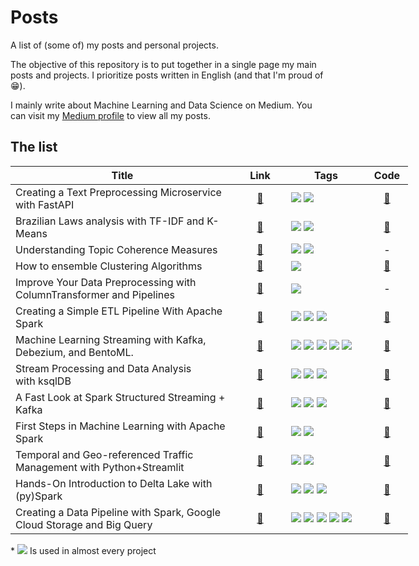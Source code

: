 # Posts
A list of (some of) my posts and personal projects. 

The objective of this repository is to put together in a single page my main posts and projects.
I prioritize posts written in English (and that I'm proud of 😁).

I mainly write about Machine Learning and Data Science on Medium.
You can visit my <a href="https://medium.com/@joaopedro214">Medium profile</a> to view all my posts.


## The list
<table style="undefined;table-layout: fixed; width: 636px">
<colgroup>
  <col style="width: 358px">
  <col style="width: 83px; text-align: center">
  <col style="width: 128px">
  <col style="width: 67px">
</colgroup>
<thead>
  <tr>
    <th>Title</th>
    <th>Link</th>
    <th>Tags<br></th>
    <th>Code</th>
  </tr>
</thead>
<tbody>
  <tr>
    <td>
      Creating a Text Preprocessing Microservice with FastAPI
    </td>
    <td align="center">
      <a href="https://towardsdatascience.com/building-a-text-preprocessing-microservice-with-fastapi-ca7912050ba">🔗</a>
    </td>
    <td>
      <img src="https://img.shields.io/static/v1?label=NLP&message=in Python&color=3776AB&style=flat&logo=PYTHON&logoColor=white"/> 
      <a href="https://fastapi.tiangolo.com/">
        <img src="https://img.shields.io/static/v1?label=&message=FastAPI&color=089484&style=flat&logo=FASTAPI&logoColor=white"/>
      </a>
    </td>
    <td align="center">
      <a href="https://github.com/jaumpedro214/posts/tree/main/text_pre_fast_api">🔗</a>
    </td>
  </tr>
  <tr>
    <td>
      Brazilian Laws analysis with TF-IDF and K-Means
    </td>
    <td align="center">
      <a href="https://joaopedro214.medium.com/clustering-nlp-brazilian-laws-analysis-with-tf-idf-and-k-means-c0495c7c9c5f">🔗</a>
    </td>
    <td>
      <img src="https://img.shields.io/static/v1?label=NLP&message=in Python&color=3776AB&style=flat&logo=PYTHON&logoColor=white"/>
      <a href="https://scikit-learn.org/stable/modules/clustering.html#clustering">
        <img src="https://img.shields.io/static/v1?label=SKLearn&labelColor=blue&message=Clustering&color=orange&style=flat&logo=SCIKITLEARN&logoColor=white"/>
      </a>
    </td>
    <td align="center">
      <a href="https://github.com/jaumpedro214/br-laws-clustering-nlp">🔗</a>
    </td>
  </tr>
  <tr>
    <td>
      Understanding Topic Coherence Measures
    </td>
    <td align="center">
      <a href="https://towardsdatascience.com/understanding-topic-coherence-measures-4aa41339634c">🔗</a>
    </td>
    <td>
      <img src="https://img.shields.io/static/v1?label=NLP&message=in Python&color=3776AB&style=flat&logo=PYTHON&logoColor=white"/>
      <a href="https://scikit-learn.org/stable/modules/clustering.html#clustering">
        <img src="https://img.shields.io/static/v1?label=NLP&labelColor=&message=Theory&color=c20000&style=flat&logo=GENSIM&logoColor=white"/>
      </a>
    </td>
    <td align="center">
      -
    </td>
  </tr>
  
  <tr>
    <td>
      How to ensemble Clustering Algorithms
    </td>
    <td align="center">
      <a href="https://towardsdatascience.com/how-to-ensemble-clustering-algorithms-bf78d7602265">🔗</a>
    </td>
    <td>
      <a href="https://scikit-learn.org/stable/modules/clustering.html#clustering">
        <img src="https://img.shields.io/static/v1?label=SKLearn&labelColor=blue&message=Clustering&color=orange&style=flat&logo=SCIKITLEARN&logoColor=white"/>
    </td>
    <td align="center">
      <a href="https://github.com/jaumpedro214/posts/tree/main/ensamble_clustering">🔗</a>
    </td>
  </tr>
  
  <tr>
    <td>
      Improve Your Data Preprocessing with ColumnTransformer and Pipelines
    </td>
    <td align="center">
      <a href="https://towardsdatascience.com/improve-your-data-preprocessing-with-columntransformer-and-pipelines-b6ff7edd2f77">🔗</a>
    </td>
    <td>
        <img src="https://img.shields.io/static/v1?label=SKLearn&labelColor=blue&message=Pipeline&color=orange&style=flat&logo=SCIKITLEARN&logoColor=white"/>
    </td>
    <td align="center">
      -
    </td>
  </tr>
  
  <tr>
    <td>
      Creating a Simple ETL Pipeline With Apache Spark
    </td>
    <td align="center">
      <a href="https://joaopedro214.medium.com/creating-a-simple-etl-pipeline-with-apache-spark-825cc17c8cf6">🔗</a>
    </td>
    <td>
        <img src="https://img.shields.io/static/v1?label=&message=Spark&color=E25A1C&style=flat&logo=APACHESPARK&logoColor=white"/>
        <img src="https://img.shields.io/static/v1?label=&message=Postgres&color=4169E1&style=flat&logo=POSTGRESQL&logoColor=white"/>
        <img src="https://img.shields.io/static/v1?label= &message=Python&color=3776AB&style=flat&logo=PYTHON&logoColor=white"/>
    </td>
    <td align="center">
      <a href="https://github.com/jaumpedro214/posts/tree/main/etl_spark_scholar_census">🔗</a>
    </td>
  </tr>
  
  <tr>
    <td>
      Machine Learning Streaming with Kafka, Debezium, and BentoML.
    </td>
    <td align="center">
      <a href="https://towardsdatascience.com/machine-learning-streaming-with-kafka-debezium-and-bentoml-c5f3996afe8f">🔗</a>
    </td>
    <td>
        <img src="https://img.shields.io/static/v1?label=&message=Kafka&color=black&style=flat&logo=APACHEKAFKA&logoColor=white"/>
        <img src="https://img.shields.io/static/v1?label=&message=Postgres&color=4169E1&style=flat&logo=POSTGRESQL&logoColor=white"/>
        <img src="https://img.shields.io/static/v1?label= &message=Python&color=3776AB&style=flat&logo=PYTHON&logoColor=white"/>
        <img src="https://img.shields.io/static/v1?label= &message=Debezium&color=8fd049&style=flat&logoColor=white"/>
        <img src="https://img.shields.io/static/v1?label= &message=BentoML&color=f837b4&style=flat&logoColor=white"/>
    </td>
    <td align="center">
      <a href="https://github.com/jaumpedro214/ml-streming-kafka-cdc">🔗</a>
    </td>
  </tr>
  
  <tr>
    <td>
      Stream Processing and Data Analysis with ksqlDB
    </td>
    <td align="center">
      <a href="https://towardsdatascience.com/stream-processing-and-data-analysis-with-ksqldb-97f1ca4fcf6a">🔗</a>
    </td>
    <td>
        <img src="https://img.shields.io/static/v1?label=&message=Kafka&color=black&style=flat&logo=APACHEKAFKA&logoColor=white"/>
        <img src="https://img.shields.io/static/v1?label= &message=ksqlDB&color=eb5463&style=flat&"/>
        <img src="https://img.shields.io/static/v1?label=&message=MongoDB&color=47A248&style=flat&logo=MONGODB&logoColor=white"/>
    </td>
    <td align="center">
      <a href="https://github.com/jaumpedro214/posts/tree/main/real_time_analysis_accidents">🔗</a>
    </td>
  </tr>
  
  <tr>
    <td>
      A Fast Look at Spark Structured Streaming + Kafka
    </td>
    <td align="center">
      <a href="https://towardsdatascience.com/a-fast-look-at-spark-structured-streaming-kafka-f0ff64107325">🔗</a>
    </td>
    <td>
        <img src="https://img.shields.io/static/v1?label=&message=Kafka&color=black&style=flat&logo=APACHEKAFKA&logoColor=white"/>
        <img src="https://img.shields.io/static/v1?label=&message=Spark&color=E25A1C&style=flat&logo=APACHESPARK&logoColor=white"/>
        <img src="https://img.shields.io/static/v1?label= &message=Python&color=3776AB&style=flat&logo=PYTHON&logoColor=white"/>
    </td>
    <td align="center">
      <a href="https://github.com/jaumpedro214/traffic-flow-spark-kafka">🔗</a>
    </td>
  </tr>
  
  <tr>
    <td>
      First Steps in Machine Learning with Apache Spark
    </td>
    <td align="center">
      <a href="https://towardsdatascience.com/first-steps-in-machine-learning-with-apache-spark-672fe31799a3">🔗</a>
    </td>
    <td>
        <img src="https://img.shields.io/static/v1?label=&message=Spark&color=E25A1C&style=flat&logo=APACHESPARK&logoColor=white"/>
        <img src="https://img.shields.io/static/v1?label= &message=Python&color=3776AB&style=flat&logo=PYTHON&logoColor=white"/>
    </td>
    <td align="center">
      <a href="https://github.com/jaumpedro214/spark-ml-first-steps">🔗</a>
    </td>
  </tr>
  
  <tr>
    <td>
      Temporal and Geo-referenced Traffic Management with Python+Streamlit
    </td>
    <td align="center">
      <a href="https://medium.com/@joaopedro214/temporal-and-geo-referenced-traffic-management-with-python-streamlit-2b9d596e4789">🔗</a>
    </td>
    <td>
        <img src="https://img.shields.io/static/v1?label= &message=Python&color=3776AB&style=flat&logo=PYTHON&logoColor=white"/>
        <img src="https://img.shields.io/static/v1?label= &message=Streamlit&color=fc4c4c&style=flat&logo=STREAMLIT&logoColor=white"/>
    </td>
    <td align="center">
      <a href="https://github.com/jaumpedro214/traffic-dashboard-streamlit">🔗</a>
    </td>
  </tr>
  
  <tr>
    <td>
      Hands-On Introduction to Delta Lake with (py)Spark
    </td>
    <td align="center">
      <a href="https://medium.com/towards-data-science/hands-on-introduction-to-delta-lake-with-py-spark-b39460a4b1ae">🔗</a>
    </td>
    <td>
        <img src="https://img.shields.io/static/v1?label= &message=Python&color=3776AB&style=flat&logo=PYTHON&logoColor=white"/>
        <img src="https://img.shields.io/static/v1?label=&message=Spark&color=E25A1C&style=flat&logo=APACHESPARK&logoColor=white"/>
        <img src="https://img.shields.io/static/v1?label=&message=Delta Lake&color=00ADD4&style=flat"/>
    </td>
    <td align="center">
      <a href="https://github.com/jaumpedro214/posts">🔗</a>
    </td>
  </tr>
  
  <tr>
    <td>
      Creating a Data Pipeline with Spark, Google Cloud Storage and Big Query
    </td>
    <td align="center">
      <a href="https://medium.com/towards-data-science/creating-a-data-pipeline-with-spark-google-cloud-storage-and-big-query-a72ede294f4c">🔗</a>
    </td>
    <td>
        <img src="https://img.shields.io/static/v1?label= &message=Python&color=3776AB&style=flat&logo=PYTHON&logoColor=white"/>
        <img src="https://img.shields.io/static/v1?label=&message=Spark&color=E25A1C&style=flat&logo=APACHESPARK&logoColor=white"/>
        <img src="https://img.shields.io/static/v1?label=&message=Delta Lake&color=00ADD4&style=flat"/>
        <img src="https://img.shields.io/static/v1?label= GCP&message=Storage&color=2074EC&style=flat&logo=GOOGLECLOUD&logoColor=white"/>
        <img src="https://img.shields.io/static/v1?label= GCP&message=BigQuery&color=2074EC&style=flat&logo=GOOGLECLOUD&logoColor=white"/>
    </td>
    <td align="center">
      <a href="https://github.com/jaumpedro214/posts">🔗</a>
    </td>
  </tr>
  

</tbody>
</table>

\* <img src="https://img.shields.io/static/v1?label= &message=Docker&color=2496ed&style=flat&logo=DOCKER&logoColor=white"/> Is used in almost every project
